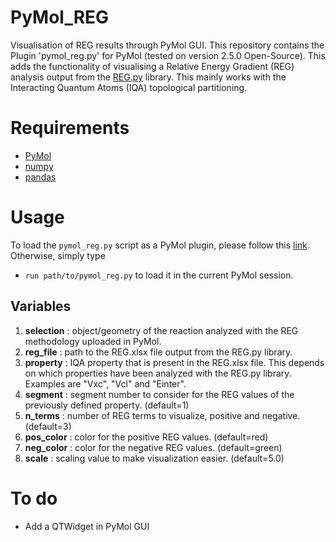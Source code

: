 # PyMol_REG

Visualisation of REG results through PyMol GUI.
This repository contains the Plugin 'pymol_reg.py' for PyMol (tested on version 2.5.0 Open-Source).
This adds the functionality of visualising a Relative Energy Gradient (REG) analysis output from the [REG.py](https://github.com/FabioFalcioni/REG.py) library. This mainly works with the Interacting Quantum Atoms (IQA) topological partitioning.

# Requirements

- [PyMol](https://github.com/schrodinger/pymol-open-source)
- [numpy](https://numpy.org/)
- [pandas](https://pandas.org/)

# Usage

To load the `pymol_reg.py` script as a PyMol plugin, please follow this [link](https://pymolwiki.org/index.php/Plugins).
Otherwise, simply type

- `run path/to/pymol_reg.py`
  to load it in the current PyMol session.

## Variables

1. **selection** : object/geometry of the reaction analyzed with the REG methodology uploaded in PyMol.
2. **reg_file** : path to the REG.xlsx file output from the REG.py library.
3. **property** : IQA property that is present in the REG.xlsx file. This depends on which properties have been analyzed with the REG.py library. Examples are "Vxc", "Vcl" and "Einter".
4. **segment** : segment number to consider for the REG values of the previously defined property. (default=1)
5. **n_terms** : number of REG terms to visualize, positive and negative. (default=3)
6. **pos_color** : color for the positive REG values. (default=red)
7. **neg_color** : color for the negative REG values. (default=green)
8. **scale** : scaling value to make visualization easier. (default=5.0)

# To do

- Add a QTWidget in PyMol GUI
